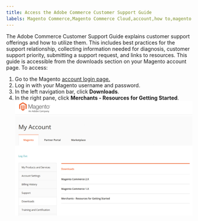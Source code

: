 ```yaml
---
title: Access the Adobe Commerce Customer Support Guide
labels: Magento Commerce,Magento Commerce Cloud,account,how to,magento commerce customer support guide,support,support ticket,Adobe Commerce
---
```


The Adobe Commerce Customer Support Guide explains customer support offerings and how to utilize them. This includes best practices for the support relationship, collecting information needed for diagnosis, customer support priority, submitting a support request, and links to resources. This guide is accessible from the downloads section on your Magento account page. To access:

1. Go to the Magento [account login page.](https://account.magento.com/customer/account/login)
1. Log in with your Magento username and password.
1. In the left navigation bar, click **Downloads**.
1. In the right pane, click **Merchants - Resources for Getting Started**.  ![access_magento_commerce_customer_support_guide.png](assets/access_magento_commerce_customer_support_guide.png)
